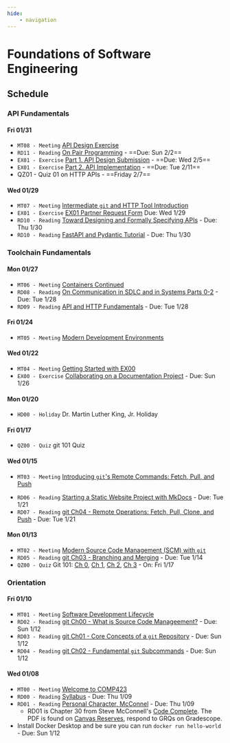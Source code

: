 ```yaml
---
hide:
    - navigation
---
```


# Foundations of Software Engineering

## Schedule

### API Fundamentals

#### Fri 01/31

* `MT08 - Meeting` [API Design Exercise](./meetings/2025_01_31.md)
* `RD11 - Reading` [On Pair Programming](https://martinfowler.com/articles/on-pair-programming.html) - ==Due: Sun 2/2==
* `EX01 - Exercise` [Part 1. API Design Submission](#TODO) - ==Due: Wed 2/5==
* `EX01 - Exercise` [Part 2. API Implementation](#TODO) - ==Due: Tue 2/11==
* QZ01 - Quiz 01 on HTTP APIs - ==Friday 2/7==

#### Wed 01/29

* `MT07 - Meeting` [Intermediate `git` and HTTP Tool Introduction](./meetings/2025_01_29.md)
* `EX01 - Exercise` [EX01 Partner Request Form](https://go.unc.edu/pairs-ex01) Due: Wed 1/29
* `RD10 - Reading` [Toward Designing and Formally Specifying APIs](./resources/apis/5-api-spec.md) - Due: Thu 1/30
* `RD10 - Reading` [FastAPI and Pydantic Tutorial](./resources/apis/6-fast-api-tutorial.md) - Due: Thu 1/30


### Toolchain Fundamentals

#### Mon 01/27

* `MT06 - Meeting` [Containers Continued](./meetings/2025_01_27.md)
* `RD08 - Reading` [On Communication in SDLC and in Systems Parts 0-2](./resources/apis/0-introduction.md) - Due: Tue 1/28
* `RD09 - Reading` [API and HTTP Fundamentals](./resources/apis/3-api-design.md) - Due: Tue 1/28

#### Fri 01/24

* `MT05 - Meeting` [Modern Development Environments](./meetings/2025_01_24.md)

#### Wed 01/22
* `MT04 - Meeting` [Getting Started with EX00](./meetings/2025_01_22.md)
* `EX00 - Exercise` [Collaborating on a Documentation Project](./resources/MkDocs/ex00.md) - Due: Sun 1/26

#### Mon 01/20
* `HD00 - Holiday` Dr. Martin Luther King, Jr. Holiday

#### Fri 01/17
* `QZ00 - Quiz` git 101 Quiz

#### Wed 01/15
* `MT03 - Meeting` [Introducing `git`'s Remote Commands: Fetch, Pull, and Push](./meetings/2025_01_15.md)
<!-- * `QZ00 - Quiz` [Submit Partner Preference for QZ00 and EX00](https://docs.google.com/forms/d/e/1FAIpQLSfkSJD1hBE8IrLxvrqIAQ9hf_C0PrcvTTy1gwUcbj8CfCKeOg/viewform?usp=sharing) - Due: Wed 1/15 at 5pm -->
* `RD06 - Reading` [Starting a Static Website Project with MkDocs](./resources/MkDocs/tutorial.md) - Due: Tue 1/21 
* `RD07 - Reading` [git Ch04 - Remote Operations: Fetch, Pull, Clone, and Push](./resources/git/ch4-git-remote-fetch-push-pull.md) - Due: Tue 1/21 


#### Mon 01/13

* `MT02 - Meeting` [Modern Source Code Management (SCM) with `git`](./meetings/2025_01_13.md)
* `RD05 - Reading` [git Ch03 - Branching and Merging](./resources/git/ch3-git-branch-merge.md) - Due: Tue 1/14 
* `QZ00 - Quiz` Git 101: [Ch 0](./resources/git/ch0-introduction.md), [Ch 1](./resources/git/ch1-git-structure.md), [Ch 2](./resources/git/ch2-git-fundamental-subcommands.md), [Ch 3](./resources/git/ch3-git-branch-merge.md) - On: Fri 1/17

### Orientation

#### Fri 01/10

* `MT01 - Meeting` [Software Development Lifecycle](./meetings/2025_01_10.md)
* `RD02 - Reading` [git Ch00 - What is Source Code Manageement?](./resources/git/ch0-introduction.md) - Due: Sun 1/12 
* `RD03 - Reading` [git Ch01 - Core Concepts of a `git` Repository](./resources/git/ch1-git-structure.md)  - Due: Sun 1/12 
* `RD04 - Reading` [git Ch02 - Fundamental `git` Subcommands](./resources/git/ch2-git-fundamental-subcommands.md) - Due: Sun 1/12 

#### Wed 01/08

* `MT00 - Meeting` [Welcome to COMP423](./meetings/2025_01_08.md)
* `RD00 - Reading` [Syllabus](./resources/syllabus.md) - Due: Thu 1/09
* `RD01 - Reading` [Personal Character, McConnel](https://canvas.unc.edu) - Due: Thu 1/09 
    * RD01 is Chapter 30 from Steve McConnell's [Code Complete](https://www.amazon.com/Code-Complete-Practical-Handbook-Construction/dp/0735619670). The PDF is found on [Canvas Reserves](https://canvas.unc.edu), respond to GRQs on Gradescope.
* Install Docker Desktop and be sure you can run `docker run hello-world` - Due: Sun 1/12 